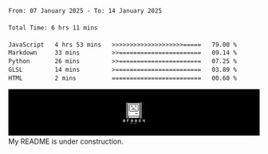 <!--START_SECTION:waka-->

```txt
From: 07 January 2025 - To: 14 January 2025

Total Time: 6 hrs 11 mins

JavaScript   4 hrs 53 mins   >>>>>>>>>>>>>>>>>>>>=====   79.00 %
Markdown     33 mins         >>=======================   09.14 %
Python       26 mins         >>=======================   07.25 %
GLSL         14 mins         >========================   03.89 %
HTML         2 mins          =========================   00.60 %
```

<!--END_SECTION:waka-->

<img src="https://raw.githubusercontent.com/n3xta/image-hosting/main/img/202411032331174.png"/>
My README is under construction. 
